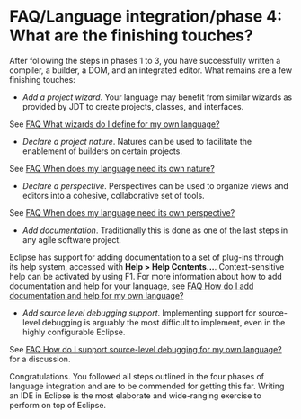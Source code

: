 FAQ/Language integration/phase 4: What are the finishing touches?
=================================================================

After following the steps in phases 1 to 3, you have successfully written a compiler, a builder, a DOM, and an integrated editor. What remains are a few finishing touches:

  

*   _Add a project wizard_. Your language may benefit from similar wizards as provided by JDT to create projects, classes, and interfaces.

See [FAQ What wizards do I define for my own language?](./FAQ_What_wizards_do_I_define_for_my_own_language.md "FAQ What wizards do I define for my own language?")

  

*   _Declare a project nature_. Natures can be used to facilitate the enablement of builders on certain projects.

See [FAQ When does my language need its own nature?](./FAQ_When_does_my_language_need_its_own_nature.md "FAQ When does my language need its own nature?")

  

*   _Declare a perspective_. Perspectives can be used to organize views and editors into a cohesive, collaborative set of tools.

See [FAQ When does my language need its own perspective?](./FAQ_When_does_my_language_need_its_own_perspective.md "FAQ When does my language need its own perspective?")

  

*   _Add documentation_. Traditionally this is done as one of the last steps in any agile software project.

Eclipse has support for adding documentation to a set of plug-ins through its help system, accessed with **Help > Help Contents...**. Context-sensitive help can be activated by using F1. For more information about how to add documentation and help for your language, see [FAQ How do I add documentation and help for my own language?](./FAQ_How_do_I_add_documentation_and_help_for_my_own_language.md "FAQ How do I add documentation and help for my own language?")

  

*   _Add source level debugging support_. Implementing support for source-level debugging is arguably the most difficult to implement, even in the highly configurable Eclipse.

See [FAQ How do I support source-level debugging for my own language?](./FAQ_How_do_I_support_source-level_debugging_for_my_own_language.md "FAQ How do I support source-level debugging for my own language?") for a discussion.

  

Congratulations. You followed all steps outlined in the four phases of language integration and are to be commended for getting this far. Writing an IDE in Eclipse is the most elaborate and wide-ranging exercise to perform on top of Eclipse.

  

